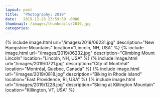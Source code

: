 ```yaml
---
layout: post
title:  "Photography: 2019"
date:   2019-12-28 23:59:59 -0000
thumbnail: /images/thumbnails/2019.jpg
categories: 
---
```

{% include image.html url="/images/2019/06231.jpg" description="New Hampshire Mountains" location="Lincoln, NH, USA" %}
{% include image.html url="/images/2019/06232.jpg" description="Climbing Mount Lincoln" location="Lincoln, NH, USA" %}
{% include image.html url="/images/2019/0721.jpg" description="City of Montréal" location="Montréal, Quebec, Canada" %}
{% include image.html url="/images/2019/0818.jpg" description="Biking in Rhode Island" location="East Providence, RI, USA" %}
{% include image.html url="/images/2019/1228.jpg" description="Skiing at Killington Mountain" location="Killington, VT, USA" %}